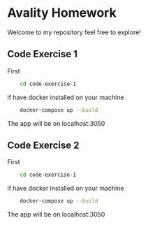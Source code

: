 # Avality Homework

Welcome to my repository feel free to explore!

## Code Exercise 1


First
```bash
    cd code-exercise-1
```
if have docker installed on your machine

```bash
    docker-compose up --build
```

The app will be on localhost:3050


## Code Exercise 2

First
```bash
    cd code-exercise-1
```
if have docker installed on your machine

```bash
    docker-compose up --build
```

The app will be on localhost:3050

